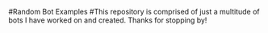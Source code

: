 #Random Bot Examples
#This repository is comprised of just a multitude of bots I have worked on and created. Thanks for stopping by!
